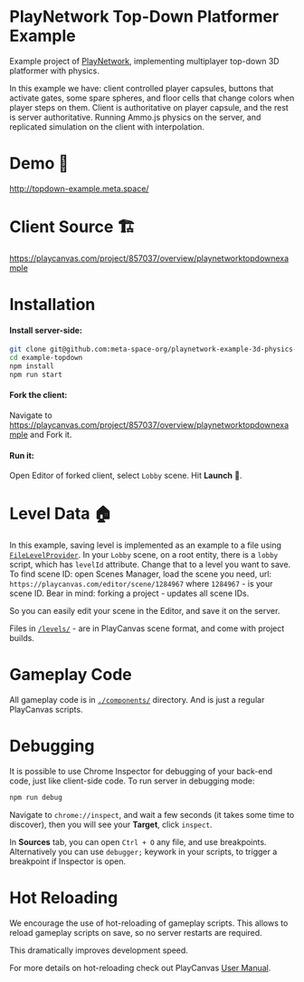 # PlayNetwork Top-Down Platformer Example

Example project of [PlayNetwork](https://github.com/meta-space-org/playnetwork), implementing multiplayer top-down 3D platformer with physics.

In this example we have: client controlled player capsules, buttons that activate gates, some spare spheres, and floor cells that change colors when player steps on them. Client is authoritative on player capsule, and the rest is server authoritative. Running Ammo.js physics on the server, and replicated simulation on the client with interpolation.

# Demo 🚀

http://topdown-example.meta.space/

# Client Source 🏗

https://playcanvas.com/project/857037/overview/playnetworktopdownexample

# Installation

#### Install server-side:

```bash
git clone git@github.com:meta-space-org/playnetwork-example-3d-physics-topdown.git ./example-topdown
cd example-topdown
npm install
npm run start
```

#### Fork the client:

Navigate to https://playcanvas.com/project/857037/overview/playnetworktopdownexample and Fork it.

#### Run it:

Open Editor of forked client, select `Lobby` scene. Hit **Launch** 🚀.

# Level Data 🏠

In this example, saving level is implemented as an example to a file using [`FileLevelProvider`](./file-level-provider.js). In your `Lobby` scene, on a root entity, there is a `lobby` script, which has `levelId` attribute. Change that to a level you want to save. To find scene ID: open Scenes Manager, load the scene you need, url: `https://playcanvas.com/editor/scene/1284967` where `1284967` - is your scene ID. Bear in mind: forking a project - updates all scene IDs.

So you can easily edit your scene in the Editor, and save it on the server.

Files in [`/levels/`](./levels/) - are in PlayCanvas scene format, and come with project builds.

# Gameplay Code

All gameplay code is in [`./components/`](./components/) directory. And is just a regular PlayCanvas scripts.

# Debugging

It is possible to use Chrome Inspector for debugging of your back-end code, just like client-side code. To run server in debugging mode:

```bash
npm run debug
```

Navigate to `chrome://inspect`, and wait a few seconds (it takes some time to discover), then you will see your **Target**, click `inspect`.

In **Sources** tab, you can open `Ctrl + O` any file, and use breakpoints. Alternatively you can use `debugger;` keywork in your scripts, to trigger a breakpoint if Inspector is open.

# Hot Reloading

We encourage the use of hot-reloading of gameplay scripts. This allows to reload gameplay scripts on save, so no server restarts are required.

This dramatically improves development speed.

For more details on hot-reloading check out PlayCanvas [User Manual](https://developer.playcanvas.com/en/user-manual/scripting/hot-reloading/).
